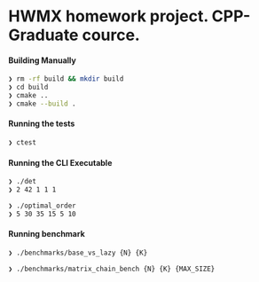 # HWMX homework project. CPP-Graduate cource.

#### Building Manually

```bash
❯ rm -rf build && mkdir build
❯ cd build
❯ cmake ..
❯ cmake --build .
```

#### Running the tests

```bash
❯ ctest
```

#### Running the CLI Executable

```bash
❯ ./det
❯ 2 42 1 1 1
```

```bash
❯ ./optimal_order
❯ 5 30 35 15 5 10
```

#### Running benchmark

```bash
❯ ./benchmarks/base_vs_lazy {N} {K}
```

```bash
❯ ./benchmarks/matrix_chain_bench {N} {K} {MAX_SIZE}
```
